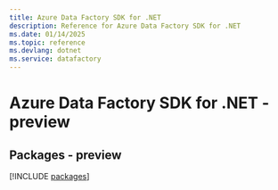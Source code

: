 ```yaml
---
title: Azure Data Factory SDK for .NET
description: Reference for Azure Data Factory SDK for .NET
ms.date: 01/14/2025
ms.topic: reference
ms.devlang: dotnet
ms.service: datafactory
---
```

# Azure Data Factory SDK for .NET - preview
## Packages - preview
[!INCLUDE [packages](data-factory-index.md)]